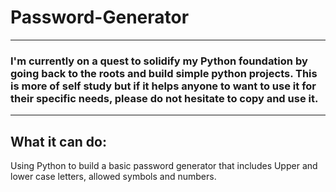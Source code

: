 # Password-Generator
___
### I'm currently on a quest to solidify my Python foundation by going back to the roots and build simple python projects.  This is more of self study but if it helps anyone to want to use it for their specific needs, please do not hesitate to copy and use it.  
___

## What it can do:
Using Python to build a basic password generator that includes Upper and lower case letters, allowed symbols and numbers.
